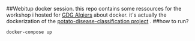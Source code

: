 ##Webitup docker session.
this repo contains some ressources for the workshop i hosted for [GDG Algiers](https://www.gdgalgiers.com/) about docker.
it's actually the dockerization of the [potato-disease-classification project](https://github.com/codebasics/potato-disease-classification) .
##how to run?
```
docker-compose up 
``` 
